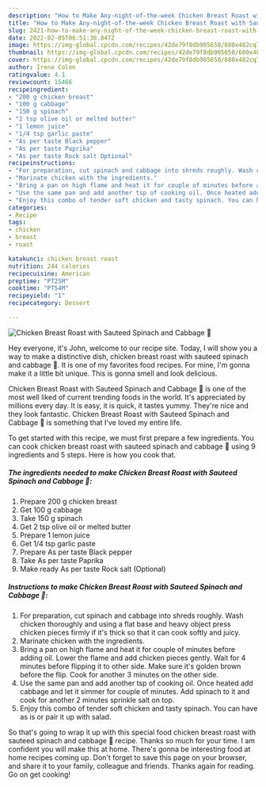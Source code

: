 ```yaml
---
description: "How to Make Any-night-of-the-week Chicken Breast Roast with Sauteed Spinach and Cabbage 🥬"
title: "How to Make Any-night-of-the-week Chicken Breast Roast with Sauteed Spinach and Cabbage 🥬"
slug: 2421-how-to-make-any-night-of-the-week-chicken-breast-roast-with-sauteed-spinach-and-cabbage
date: 2022-02-05T06:51:38.847Z
image: https://img-global.cpcdn.com/recipes/42de79f8db905650/680x482cq70/chicken-breast-roast-with-sauteed-spinach-and-cabbage-recipe-main-photo.jpg
thumbnail: https://img-global.cpcdn.com/recipes/42de79f8db905650/680x482cq70/chicken-breast-roast-with-sauteed-spinach-and-cabbage-recipe-main-photo.jpg
cover: https://img-global.cpcdn.com/recipes/42de79f8db905650/680x482cq70/chicken-breast-roast-with-sauteed-spinach-and-cabbage-recipe-main-photo.jpg
author: Irene Colon
ratingvalue: 4.1
reviewcount: 15466
recipeingredient:
- "200 g chicken breast"
- "100 g cabbage"
- "150 g spinach"
- "2 tsp olive oil or melted butter"
- "1 lemon juice"
- "1/4 tsp garlic paste"
- "As per taste Black pepper"
- "As per taste Paprika"
- "As per taste Rock salt Optional"
recipeinstructions:
- "For preparation, cut spinach and cabbage into shreds roughly. Wash chicken thoroughly and using a flat base and heavy object press chicken pieces firmly if it's thick so that it can cook softly and juicy."
- "Marinate chicken with the ingredients."
- "Bring a pan on high flame and heat it for couple of minutes before adding oil. Lower the flame and add chicken pieces gently. Wait for 4 minutes before flipping it to other side. Make sure it's golden brown before the flip. Cook for another 3 minutes on the other side."
- "Use the same pan and add another tsp of cooking oil. Once heated add cabbage and let it simmer for couple of minutes. Add spinach to it and cook for another 2 minutes sprinkle salt on top."
- "Enjoy this combo of tender soft chicken and tasty spinach. You can have as is or pair it up with salad."
categories:
- Recipe
tags:
- chicken
- breast
- roast

katakunci: chicken breast roast 
nutrition: 244 calories
recipecuisine: American
preptime: "PT25M"
cooktime: "PT54M"
recipeyield: "1"
recipecategory: Dessert

---
```



![Chicken Breast Roast with Sauteed Spinach and Cabbage 🥬](https://img-global.cpcdn.com/recipes/42de79f8db905650/680x482cq70/chicken-breast-roast-with-sauteed-spinach-and-cabbage-recipe-main-photo.jpg)

Hey everyone, it's John, welcome to our recipe site. Today, I will show you a way to make a distinctive dish, chicken breast roast with sauteed spinach and cabbage 🥬. It is one of my favorites food recipes. For mine, I'm gonna make it a little bit unique. This is gonna smell and look delicious.

Chicken Breast Roast with Sauteed Spinach and Cabbage 🥬 is one of the most well liked of current trending foods in the world. It's appreciated by millions every day. It is easy, it is quick, it tastes yummy. They're nice and they look fantastic. Chicken Breast Roast with Sauteed Spinach and Cabbage 🥬 is something that I've loved my entire life.




To get started with this recipe, we must first prepare a few ingredients. You can cook chicken breast roast with sauteed spinach and cabbage 🥬 using 9 ingredients and 5 steps. Here is how you cook that.

<!--inarticleads1-->

##### The ingredients needed to make Chicken Breast Roast with Sauteed Spinach and Cabbage 🥬:

1. Prepare 200 g chicken breast
1. Get 100 g cabbage
1. Take 150 g spinach
1. Get 2 tsp olive oil or melted butter
1. Prepare 1 lemon juice
1. Get 1/4 tsp garlic paste
1. Prepare As per taste Black pepper
1. Take As per taste Paprika
1. Make ready As per taste Rock salt (Optional)




<!--inarticleads2-->

##### Instructions to make Chicken Breast Roast with Sauteed Spinach and Cabbage 🥬:

1. For preparation, cut spinach and cabbage into shreds roughly. Wash chicken thoroughly and using a flat base and heavy object press chicken pieces firmly if it's thick so that it can cook softly and juicy.
1. Marinate chicken with the ingredients.
1. Bring a pan on high flame and heat it for couple of minutes before adding oil. Lower the flame and add chicken pieces gently. Wait for 4 minutes before flipping it to other side. Make sure it's golden brown before the flip. Cook for another 3 minutes on the other side.
1. Use the same pan and add another tsp of cooking oil. Once heated add cabbage and let it simmer for couple of minutes. Add spinach to it and cook for another 2 minutes sprinkle salt on top.
1. Enjoy this combo of tender soft chicken and tasty spinach. You can have as is or pair it up with salad.




So that's going to wrap it up with this special food chicken breast roast with sauteed spinach and cabbage 🥬 recipe. Thanks so much for your time. I am confident you will make this at home. There's gonna be interesting food at home recipes coming up. Don't forget to save this page on your browser, and share it to your family, colleague and friends. Thanks again for reading. Go on get cooking!
